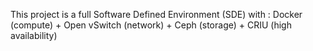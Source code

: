 This project is a full Software Defined Environment (SDE) with : Docker (compute) + Open vSwitch (network) + Ceph (storage) + CRIU (high availability)
